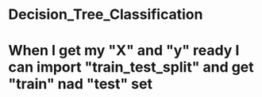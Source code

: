 # Decision_Tree_Classification
# When I get my "X" and "y" ready I can import "train_test_split" and get "train" nad "test" set 
